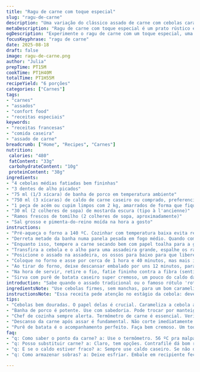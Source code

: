 ```yaml
---
title: "Ragu de carne com toque especial"
slug: "ragu-de-carne"
description: "Uma variação do clássico assado de carne com cebolas caramelizadas e caldo saboroso. Substituí a manteiga por banha de porco para dar um sabor mais rústico, troquei a mostarda Dijon por mostarda escura para um toque mais agressivo e acrescentei tomilho fresco para aroma. Cozimento lento e baixinho para manter a carne úmida e dar chance dos ossos soltarem sabor no caldo. A textura da carne bem rosada interna e o caldo aromático fazem o prato que convida àquela purê de batata bem amanteigada. Fácil de adaptar e aplicar técnicas de temperatura interna para quem quer controle absoluto."
metaDescription: "Ragu de carne com toque especial é um prato rústico e saboroso, perfeito para quem busca um assado suculento e aromático."
ogDescription: "Experimente o ragu de carne com um toque especial, uma receita que garante carne macia e um caldo rico com cebolas caramelizadas."
focusKeyphrase: "ragu de carne"
date: 2025-08-18
draft: false
image: ragu-de-carne.png
author: "Julia"
prepTime: PT15M
cookTime: PT1H40M
totalTime: PT1H55M
recipeYield: "6 porções"
categories: ["Carnes"]
tags:
- "carnes"
- "assados"
- "confort food"
- "receitas especiais"
keywords:
- "receitas francesas"
- "comida caseira"
- "assado de carne"
breadcrumb: ["Home", "Recipes", "Carnes"]
nutrition: 
 calories: "480"
 fatContent: "33g"
 carbohydrateContent: "10g"
 proteinContent: "38g"
ingredients:
- "4 cebolas médias fatiadas bem fininhas"
- "3 dentes de alho picados"
- "75 ml (1/3 xícara) de banha de porco em temperatura ambiente"
- "750 ml (3 xícaras) de caldo de carne caseiro ou comprado, preferencialmente de ossos"
- "1 peça de acém ou cupim limpos com 2 kg, amarrados de forma que fique firme"
- "30 ml (2 colheres de sopa) de mostarda escura (tipo à l'ancienne)"
- "Ramos frescos de tomilho (2 colheres de sopa, aproximadamente)"
- "Sal grosso e pimenta-do-reino moída na hora a gosto"
instructions:
- "Pré-aqueça o forno a 140 ºC. Cozinhar com temperatura baixa evita ressecar — carne mais macia."
- "Derreta metade da banha numa panela pesada em fogo médio. Quando começar a chiar, adicione as cebolas com o alho picado. Mexa sempre para não queimar; o objetivo é caramelizar, não queimar — uns 15 minutos. Deve ficar cor de mel, açucarado no aroma, sem escurecer demais."
- "Enquanto isso, tempere a carne secando bem com papel toalha para a gordura aderir melhor. Esfregue o resto da banha e passe a mostarda escura por cima, espalhando com as mãos. Tempere generosamente com sal grosso e pimenta-do-reino na hora."
- "Transfira a cebola e o alho para uma assadeira grande, espalhe os ramos de tomilho criancinha entre cebolas, espalhe o caldo quente em cima sem tocar na carne ainda."
- "Posicione o assado na assadeira, os ossos para baixo para que liberem sabor, e feche bem com papel alumínio, formando uma tampa (não pode vazar vapor)."
- "Coloque no forno e asse por cerca de 1 hora e 40 minutos, mas mais importante que o tempo: use termômetro para checar 56 ºC no centro, para malpassado rosado — ou 60 ºC se quiser um médio para mais firme."
- "Ao tirar do forno, deixe descansar embalado por uns 12 minutos, para os sucos redistribuírem dentro da carne — isso evita aquela perda hídrica que deixa seco."
- "Na hora de servir, retire o fio, fatie fininho contra a fibra (senti que isso faz diferença). Aproveite o caldo com cebola e tomilho que ficou no fundo para regar — funciona como um molho natural."
- "Sirva com purê de batata caseiro super cremoso, um pouco do caldo das cebolas, e aquele verdinho para contraste."
introduction: "Sabe quando o assado tradicional ou o famoso rótulo 'roti de boeuf' parece bom demais, mas na prática desafia seu jeitão de cozinhar? Já caí em furadas que deixavam carne dura ou com molho aguado. Então tentei variar gordura, temperos, e técnica de cozimento lento pra extrair sabor inteiro do osso sem perder suculência. A chave está nas cebolas bem douradas, caldo forte, cozimento baixo e controle rigoroso da temperatura interna — um termômetro é seu melhor amigo. A mostarda escura trouxe personalidade diferente do usual Dijon, e o toque de tomilho fresco quebra o doce da cebola. Dá para ganhar um prato rústico, cheiroso, e ainda facilmente adaptável pra quem vive na correria e quer resultado confiável. Pode trocar banha por manteiga clarificada, usar caldo de galinha se preferir, ou adicionar um toque de pimenta calabresa pra pegar fogo se tiver coragem."
ingredientsNote: "Use cebolas firmes, sem manchas, para um bom caramelizado. Alho fresco é melhor para aroma intenso; alho velho vira amargo rápido. Preferi banha pelo sabor marcante, mas manteiga clarificada é mais neutra e segura pra dourar sem queimar. Caldo caseiro é insubstituível — aquele caldo industrial vira líquido sem vida, e tira complexidade do prato. A peça de carne pode variar: acém, cupim ou contra-filé desossado ficam ótimos. O importante é manter o amarrado firme para que a carne não desmanche e cozinhe igual por dentro. Tomilho só para aromatizar, não exagere para não amargar. Para uma versão vegana até dá uma adaptada — cogumelos e caldo de legumes concentram sabor, mas aí já muda todo o contexto."
instructionsNote: "Essa receita pede atenção no estágio da cebola: deve estar dourada, quase transparente, evitando queimar ou ficar crua. Na hora de selar a carne com banha e mostarda, faça movimentos firmes para que os temperos grudem e penetrem na superfície. Controlar temperatura do forno em torno de 140 ºC é crucial; mais quente resseca, mais baixo deixa cru. O papel alumínio atua como uma tampa que mantém o vapor e ajuda a cozinhar a carne uniformemente, evitando a perda de líquidos. Termômetro interno é ferramenta essencial — sem ele você vai no chute e pode errar o ponto. Após assar, o descanso é sagrado pra carne reabsorver sucos e relaxar as fibras. Fatie sempre contra a fibra para preservar maciez, e sirva com o caldo das cebolas, que é onde está toda a essência do prato."
tips:
- "Cebolas bem douradas. O papel delas é crucial. Carameliza a cebola a fundo pro sabor. Use fogo médio. Mantenha a paciência. Menos pressa ajuda a evitar queimaduras. Não deixe escurecer demais. Mistura de aromas faz diferença."
- "Banha de porco é potente. Use com sabedoria. Pode trocar por manteiga clarificada se preferir algo mais neutro. Verdadeiro sabor do assado vem disso. Mas mantenha atenção ao derreter. Fogo muito alto queima rápido."
- "Chef de cozinha sempre alerta. Termômetro de carne é essencial. Verifique sempre a temperatura interna. Carne rosada tá no ponto certo. Evita carne seca. Se sentir necessidade, ajuste o tempo de forno. Cada forno reage de um jeito."
- "Descanso da carne após assar é fundamental. Não corte imediatamente. Envolve sucos nos cortes. Deixa a carne suculenta. Se não descansar direito, pode ficar dura. É uma chave da boa experiência. Respira e relaxa no papel alumínio."
- "Purê de batata é o acompanhamento perfeito. Faça bem cremoso. Um toque de manteiga e leite. Contrastes fazem festim. Mas evite excessos de tempero. Purê deve ser confortável e acolhedor. Cuidado com sal; equilibre bem."
faq:
- "q: Como saber o ponto da carne? a: Use o termômetro. 56 ºC pra malpassado fica perfeito. Mais quente, vai pra um médio. Cuide da textura, cada fatia precisa estar suculenta."
- "q: Posso substituir carne? a: Claro, tem opções. Contrafilé dá bom resultado também. Trocar por carne de panela vai mudar textura, mas o sabor continua. Cuide do tempo de cozimento sim."
- "q: E se o caldo estiver fraco? a: Sempre use caldo caseiro. Se não der pra fazer, compra de boa qualidade. Afinal, um caldo aguado não ajuda. Concentra o sabor, complementa o prato."
- "q: Como armazenar sobras? a: Deixe esfriar. Embale em recipiente fechado. Mantém melhor o sabor. Pode durar na geladeira por até 3 dias. Se quiser, congele em porções menores. Boa solução."

---
```

